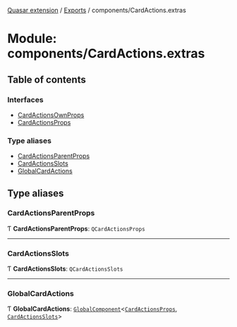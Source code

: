 [Quasar extension](../index.md) / [Exports](../modules.md) / components/CardActions.extras

# Module: components/CardActions.extras

## Table of contents

### Interfaces

- [CardActionsOwnProps](../interfaces/components_CardActions_extras.CardActionsOwnProps.md)
- [CardActionsProps](../interfaces/components_CardActions_extras.CardActionsProps.md)

### Type aliases

- [CardActionsParentProps](components_CardActions_extras.md#cardactionsparentprops)
- [CardActionsSlots](components_CardActions_extras.md#cardactionsslots)
- [GlobalCardActions](components_CardActions_extras.md#globalcardactions)

## Type aliases

### CardActionsParentProps

Ƭ **CardActionsParentProps**: `QCardActionsProps`

___

### CardActionsSlots

Ƭ **CardActionsSlots**: `QCardActionsSlots`

___

### GlobalCardActions

Ƭ **GlobalCardActions**: [`GlobalComponent`](../interfaces/components_api_core.GlobalComponent.md)<[`CardActionsProps`](../interfaces/components_CardActions_extras.CardActionsProps.md), [`CardActionsSlots`](components_CardActions_extras.md#cardactionsslots)\>
